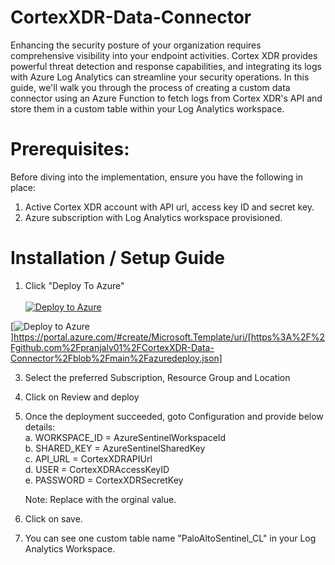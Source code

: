 # CortexXDR-Data-Connector

Enhancing the security posture of your organization requires comprehensive visibility into your endpoint activities. Cortex XDR provides powerful threat detection and response capabilities, and integrating its logs with Azure Log Analytics can streamline your security operations. In this guide, we'll walk you through the process of creating a custom data connector using an Azure Function to fetch logs from Cortex XDR's API and store them in a custom table within your Log Analytics workspace.

# Prerequisites:
Before diving into the implementation, ensure you have the following in place:

1. Active Cortex XDR account with API url, access key ID and secret key.
2. Azure subscription with Log Analytics workspace provisioned.

# Installation / Setup Guide

1. Click "Deploy To Azure"
   <br />
   <br />
[![Deploy to Azure](https://aka.ms/deploytoazurebutton)](https://portal.azure.com/#create/Microsoft.Template/uri/https%2Fgithub.com%2Fpranjalv01%2FCortexXDR-Data-Connector%2Fblob%2Fmain%2Fazuredeploy.json)

[![Deploy to Azure](https://aka.ms/deploytoazurebutton)]https://portal.azure.com/#create/Microsoft.Template/uri/[https%3A%2F%2Fgithub.com%2Fpranjalv01%2FCortexXDR-Data-Connector%2Fblob%2Fmain%2Fazuredeploy.json]


3. Select the preferred Subscription, Resource Group and Location

4. Click on Review and deploy
5. Once the deployment succeeded, goto Configuration and provide below details:
   <br />
   a. WORKSPACE_ID = AzureSentinelWorkspaceId
   <br />
   b. SHARED_KEY = AzureSentinelSharedKey
   <br />
   c. API_URL = CortexXDRAPIUrl
   <br />
   d. USER = CortexXDRAccessKeyID
   <br />
   e. PASSWORD = CortexXDRSecretKey
   <br />

   Note: Replace with the orginal value.

6. Click on save.
7. You can see one custom table name "PaloAltoSentinel_CL" in your Log Analytics Workspace.

   

